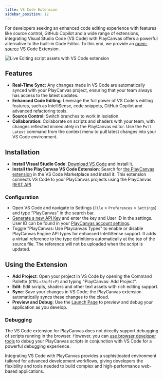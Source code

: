 ```yaml
---
title: VS Code Extension
sidebar_position: 12
---
```


For developers seeking an enhanced code editing experience with features like source control, GitHub Copilot and a wide range of extensions, integrating Visual Studio Code (VS Code) with PlayCanvas offers a powerful alternative to the built-in Code Editor. To this end, we provide an [open-source](https://github.com/playcanvas/vscode-extension) VS Code Extension.

![Live Editing script assets with VS Code extension](/img/user-manual/scripting/vscode-extension.webp)

## Features

* **Real-Time Sync**: Any changes made in VS Code are automatically synced with your PlayCanvas project, ensuring that your team always has access to the latest updates.
* **Enhanced Code Editing**: Leverage the full power of VS Code's editing features, such as IntelliSense, code snippets, GitHub Copilot and advanced refactoring tools.
* **Source Control**: Switch branches to work in isolation.
* **Collaboration**: Collaborate on scripts and shaders with your team, with changes reflected immediately in the PlayCanvas editor. Use the `Pull Latest` command from the context menu to pull latest changes into your VS Code environment.  

## Installation

* **Install Visual Studio Code**: [Download  VS Code](https://code.visualstudio.com/download) and install it.
* **Install the PlayCanvas VS Code Extension**: Search for [the PlayCanvas extension](https://marketplace.visualstudio.com/items?itemName=playcanvas.playcanvas) in the VS Code Marketplace and install it. This extension connects VS Code to your PlayCanvas projects using the PlayCanvas [REST API](/user-manual/api/).

### Configuration

* Open VS Code and navigate to Settings (`File` > `Preferences` > `Settings`) and type "PlayCanvas" in the search bar.
* [Generate a new API Key](/user-manual/api/#authorization) and enter the key and User ID in the settings. User ID can be found in your [PlayCanvas account settings](https://playcanvas.com/account).
* Toggle "PlayCanvas: Use Playcanvas Types" to enable or disable PlayCanvas Engine API types for enhanced IntelliSense support. It adds a virtual reference to the type definitions automatically at the top of the source file. The reference will not be uploaded when the script is updated.

## Using the Extension

* **Add Project**: Open your project in VS Code by opening the Command Pallette (`CTRL`+`Shift`+`P`) and typing "PlayCanvas: Add Project".
* **Edit**: Edit scripts, shaders and other text assets with rich editing support.
* **Sync**: Save your changes in VS Code; the PlayCanvas extension automatically syncs these changes to the cloud.
* **Preview and Debug**: Use the [Launch Page](/user-manual/editor/launch-page/) to preview and debug your application as you develop.

### Debugging

The VS Code extension for PlayCanvas does not directly support debugging of scripts running in the browser. However, you can [use browser developer tools](/user-manual/scripting/debugging/) to debug your PlayCanvas scripts in conjunction with VS Code for a powerful debugging experience.

Integrating VS Code with PlayCanvas provides a sophisticated environment tailored for advanced development workflows, giving developers the flexibility and tools needed to build complex and high-performance web-based applications.
